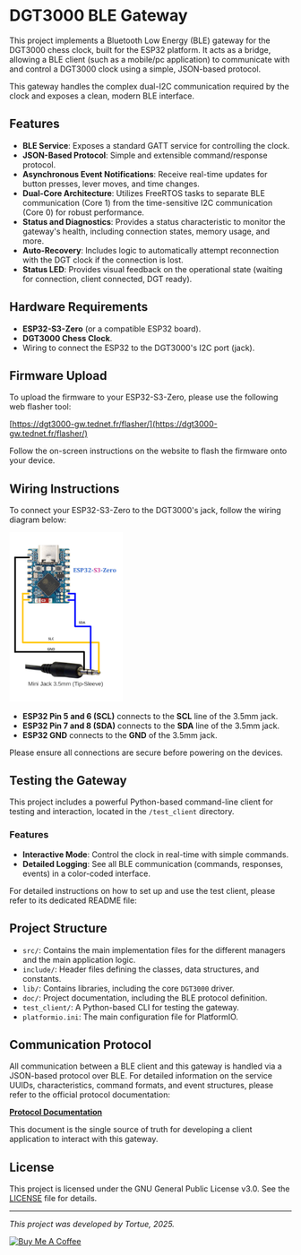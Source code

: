 # DGT3000 BLE Gateway

This project implements a Bluetooth Low Energy (BLE) gateway for the DGT3000 chess clock, built for the ESP32 platform. It acts as a bridge, allowing a BLE client (such as a mobile/pc application) to communicate with and control a DGT3000 clock using a simple, JSON-based protocol.

This gateway handles the complex dual-I2C communication required by the clock and exposes a clean, modern BLE interface.

## Features

-   **BLE Service**: Exposes a standard GATT service for controlling the clock.
-   **JSON-Based Protocol**: Simple and extensible command/response protocol.
-   **Asynchronous Event Notifications**: Receive real-time updates for button presses, lever moves, and time changes.
-   **Dual-Core Architecture**: Utilizes FreeRTOS tasks to separate BLE communication (Core 1) from the time-sensitive I2C communication (Core 0) for robust performance.
-   **Status and Diagnostics**: Provides a status characteristic to monitor the gateway's health, including connection states, memory usage, and more.
-   **Auto-Recovery**: Includes logic to automatically attempt reconnection with the DGT clock if the connection is lost.
-   **Status LED**: Provides visual feedback on the operational state (waiting for connection, client connected, DGT ready).

## Hardware Requirements

-   **ESP32-S3-Zero** (or a compatible ESP32 board).
-   **DGT3000 Chess Clock**.
-   Wiring to connect the ESP32 to the DGT3000's I2C port (jack).


## Firmware Upload

To upload the firmware to your ESP32-S3-Zero, please use the following web flasher tool:

[https://dgt3000-gw.tednet.fr/flasher/](https://dgt3000-gw.tednet.fr/flasher/)

Follow the on-screen instructions on the website to flash the firmware onto your device.

## Wiring Instructions

To connect your ESP32-S3-Zero to the DGT3000's jack, follow the wiring diagram below:

<img src="doc/Wire_Schemas.png" width="40%">

*   **ESP32 Pin 5 and 6 (SCL)** connects to the **SCL** line of the 3.5mm jack.
*   **ESP32 Pin 7 and 8 (SDA)** connects to the **SDA** line of the 3.5mm jack.
*   **ESP32 GND** connects to the **GND** of the 3.5mm jack.

Please ensure all connections are secure before powering on the devices.

## Testing the Gateway

This project includes a powerful Python-based command-line client for testing and interaction, located in the `/test_client` directory.

### Features

-   **Interactive Mode**: Control the clock in real-time with simple commands.
-   **Detailed Logging**: See all BLE communication (commands, responses, events) in a color-coded interface.

For detailed instructions on how to set up and use the test client, please refer to its dedicated README file:

## Project Structure

-   `src/`: Contains the main implementation files for the different managers and the main application logic.
-   `include/`: Header files defining the classes, data structures, and constants.
-   `lib/`: Contains libraries, including the core `DGT3000` driver.
-   `doc/`: Project documentation, including the BLE protocol definition.
-   `test_client/`: A Python-based CLI for testing the gateway.
-   `platformio.ini`: The main configuration file for PlatformIO.

## Communication Protocol

All communication between a BLE client and this gateway is handled via a JSON-based protocol over BLE. For detailed information on the service UUIDs, characteristics, command formats, and event structures, please refer to the official protocol documentation:

**[Protocol Documentation](./doc/PROTOCOL.md)**

This document is the single source of truth for developing a client application to interact with this gateway.

## License

This project is licensed under the GNU General Public License v3.0. See the [LICENSE](https://www.gnu.org/licenses/gpl-3.0.html) file for details.

---

*This project was developed by Tortue, 2025.*

[![Buy Me A Coffee](https://media.giphy.com/media/RETzc1mj7HpZPuNf3e/giphy.gif)](https://buymeacoffee.com/tortue)